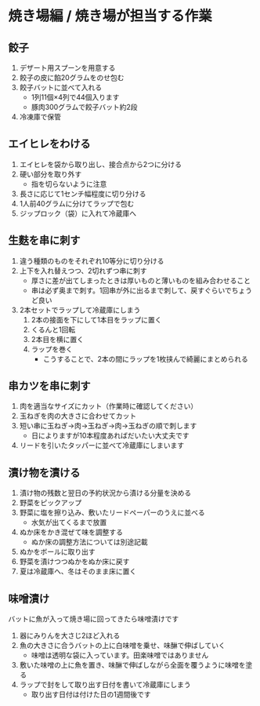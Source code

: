# 焼き場編 / 焼き場が担当する作業

## 餃子

1. デザート用スプーンを用意する
2. 餃子の皮に餡20グラムをのせ包む
3. 餃子バットに並べて入れる
    - 1列11個×4列で44個入ります
    - 豚肉300グラムで餃子バット約2段
4. 冷凍庫で保管

## エイヒレをわける

1. エイヒレを袋から取り出し、接合点から2つに分ける
2. 硬い部分を取り外す
    - 指を切らないように注意
3. 長さに応じて1センチ幅程度に切り分ける
4. 1人前40グラムに分けてラップで包む
5. ジップロック（袋）に入れて冷蔵庫へ

## 生麩を串に刺す

1. 違う種類のものをそれぞれ10等分に切り分ける
2. 上下を入れ替えつつ、2切れずつ串に刺す
    - 厚さに差が出てしまったときは厚いものと薄いものを組み合わせること
    - 串は必ず奥まで刺す。1回串が外に出るまで刺して、戻すぐらいでちょうど良い
3. 2本セットでラップして冷蔵庫にしまう
    1. 2本の接面を下にして1本目をラップに置く
    2. くるんと1回転
    3. 2本目を横に置く
    4. ラップを巻く
        - こうすることで、2本の間にラップを1枚挟んで綺麗にまとめられる

## 串カツを串に刺す

1. 肉を適当なサイズにカット（作業時に確認してください）
2. 玉ねぎを肉の大きさに合わせてカット
3. 短い串に玉ねぎ→肉→玉ねぎ→肉→玉ねぎの順で刺します
    - 日によりますが10本程度あればだいたい大丈夫です
4. リードを引いたタッパーに並べて冷蔵庫にしまいます

## 漬け物を漬ける

1. 漬け物の残数と翌日の予約状況から漬ける分量を決める
2. 野菜をピックアップ
3. 野菜に塩を擦り込み、敷いたリードペーパーのうえに並べる
    - 水気が出てくるまで放置
4. ぬか床をかき混ぜて味を調整する
    - ぬか床の調整方法については別途記載
5. ぬかをボールに取り出す
6. 野菜を漬けつつぬかをぬか床に戻す
7. 夏は冷蔵庫へ、冬はそのまま床に置く

## 味噌漬け

バットに魚が入って焼き場に回ってきたら味噌漬けです

1. 器にみりんを大さじ2ほど入れる
2. 魚の大きさに合うバットの上に白味噌を乗せ、味醂で伸ばしていく
    - 味噌は透明な袋に入っています。田楽味噌ではありません
3. 敷いた味噌の上に魚を置き、味醂で伸ばしながら全面を覆うように味噌を塗る
4. ラップで封をして取り出す日付を書いて冷蔵庫にしまう
    - 取り出す日付は付けた日の1週間後です
